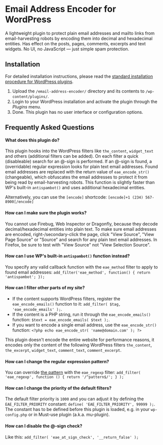 # Email Address Encoder for WordPress

A lightweight plugin to protect plain email addresses and mailto links from email-harvesting robots by encoding them into decimal and hexadecimal entities. Has effect on the posts, pages, comments, excerpts and text widgets. No UI, no JavaScript — just simple spam protection.


## Installation

For detailed installation instructions, please read the [standard installation procedure for WordPress plugins](http://codex.wordpress.org/Managing_Plugins#Installing_Plugins).

1. Upload the `/email-address-encoder/` directory and its contents to `/wp-content/plugins/`.
2. Login to your WordPress installation and activate the plugin through the _Plugins_ menu.
3. Done. This plugin has no user interface or configuration options.


## Frequently Asked Questions

#### What does this plugin do?

This plugin hooks into the WordPress filters like `the_content`, `widget_text` and others (additional filters can be added). On each filter a quick (disableable) search for an @-sign is performed. If an @-sign is found, a (overridable) regular expression looks for plain text email addresses. Found email addresses are replaced with the return value of `eae_encode_str()` (changeable), which obfuscates the email addresses to protect it from being read by email-harvesting robots. This function is slightly faster than WP's built-in `antispambot()` and uses additional hexadecimal entities.

Alternatively, you can use the `[encode]` shortcode: `[encode]+1 (234) 567-8900[/encode]`

#### How can I make sure the plugin works?

You cannot use Firebug, Web Inspector or Dragonfly, because they decode decimal/hexadecimal entities into plain text. To make sure email addresses are encoded, right-/secondary-click the page, click "View Source", "View Page Source" or "Source" and search for any plain text email addresses. In Firefox, be sure to test with "View Source" not "View Selection Source".

#### How can I use WP's built-in `antispambot()` function instead?

You specify any valid callback function with the `eae_method` filter to apply to found email addresses: `add_filter('eae_method', function() { return 'antispambot'; });`

#### How can I filter other parts of my site?

- If the content supports WordPress filters, register the `eae_encode_emails()` function to it: `add_filter( $tag, 'eae_encode_emails' );`.
- If the content is a PHP string, run it through the `eae_encode_emails()` function: `$text = eae_encode_emails( $text );`.
- If you want to encode a single email address, use the `eae_encode_str()` function: `<?php echo eae_encode_str( 'name@domain.com' ); ?>`

This plugin doesn't encode the entire website for performance reasons, it encodes only the content of the following WordPress filters `the_content`, `the_excerpt`, `widget_text`, `comment_text`, `comment_excerpt`.

#### How can I change the regular expression pattern?

You can override [the pattern](http://fightingforalostcause.net/misc/2006/compare-email-regex.php "Comparing E-mail Address Validating Regular Expressions") with the `eae_regexp` filter: `add_filter( 'eae_regexp', function () { return '/^pattern$/'; } );`

#### How can I change the priority of the default filters?

The default filter priority is `1000` and you can adjust it by defining the `EAE_FILTER_PRIORITY` constant: `define( 'EAE_FILTER_PRIORITY', 99999 );`. The constant has to be defined before this plugin is loaded, e.g. in your `wp-config.php` or in Must-use plugin (a.k.a. mu-plugin).

#### How can I disable the @-sign check?

Like this: `add_filter( 'eae_at_sign_check', '__return_false' );`
